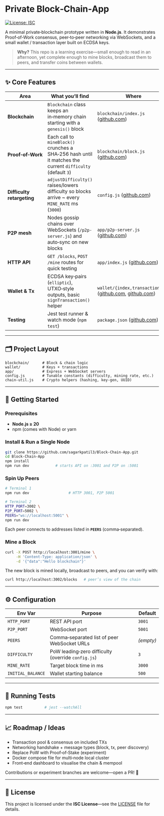 # Private Block‑Chain‑App

[![License: ISC](https://img.shields.io/badge/License-ISC-blue.svg)](LICENSE)

A minimal private‑blockchain prototype written in **Node.js**.  It demonstrates Proof‑of‑Work consensus, peer‑to‑peer networking via WebSockets, and a small wallet / transaction layer built on ECDSA keys.

> **Why?**  This repo is a learning exercise—small enough to read in an afternoon, yet complete enough to mine blocks, broadcast them to peers, and transfer coins between wallets.

---

## ✨  Core Features

| Area                       | What you’ll find                                                                                           | Where                                                                                                                                                                                                                      |
| -------------------------- | ---------------------------------------------------------------------------------------------------------- | -------------------------------------------------------------------------------------------------------------------------------------------------------------------------------------------------------------------------- |
| **Blockchain**             | `Blockchain` class keeps an in‑memory chain starting with a `genesis()` block                              | `blockchain/index.js` ([github.com](https://github.com/sagarkpatil3/Block-Chain-App/raw/master/blockchain/index.js))                                                                                                       |
| **Proof‑of‑Work**          | Each call to `mineBlock()` crunches a SHA‑256 hash until it matches the current `difficulty` (default `3`) | `blockchain/block.js` ([github.com](https://github.com/sagarkpatil3/Block-Chain-App/raw/master/blockchain/block.js))                                                                                                       |
| **Difficulty retargeting** | `adjustDifficulty()` raises/lowers difficulty so blocks arrive \~ every `MINE_RATE` ms (`3000`)            | `config.js` ([github.com](https://github.com/sagarkpatil3/Block-Chain-App/raw/master/config.js))                                                                                                                           |
| **P2P mesh**               | Nodes gossip chains over WebSockets (`/p2p-server.js`) and auto‑sync on new blocks                         | `app/p2p-server.js` ([github.com](https://github.com/sagarkpatil3/Block-Chain-App/raw/master/app/p2p-server.js))                                                                                                           |
| **HTTP API**               | `GET /blocks`, `POST /mine` routes for quick testing                                                       | `app/index.js` ([github.com](https://github.com/sagarkpatil3/Block-Chain-App/raw/master/app/index.js))                                                                                                                     |
| **Wallet & Tx**            | ECDSA key‑pairs (`elliptic`), UTXO‑style outputs, basic `signTransaction()` helper                         | `wallet/{index,transaction}.js` ([github.com](https://github.com/sagarkpatil3/Block-Chain-App/raw/master/wallet/index.js), [github.com](https://github.com/sagarkpatil3/Block-Chain-App/raw/master/wallet/transaction.js)) |
| **Testing**                | Jest test runner & watch mode (`npm test`)                                                                 | `package.json` ([github.com](https://github.com/sagarkpatil3/Block-Chain-App/raw/master/package.json))                                                                                                                     |

---

## 🗂️  Project Layout

```
blockchain/      # Block & chain logic
wallet/          # Keys + transactions
app/             # Express + WebSocket servers
config.js        # Tunable constants (difficulty, mining rate, etc.)
chain-util.js    # Crypto helpers (hashing, key‑gen, UUID)
```

---

## 🚀  Getting Started

### Prerequisites

* **Node.js ≥ 20**
* npm (comes with Node) or yarn

### Install & Run a Single Node

```bash
git clone https://github.com/sagarkpatil3/Block-Chain-App.git
cd Block-Chain-App
npm install
npm run dev            # starts API on :3001 and P2P on :5001
```

### Spin Up Peers

```bash
# Terminal 1
npm run dev                  # HTTP 3001, P2P 5001

# Terminal 2
HTTP_PORT=3002 \
P2P_PORT=5002 \
PEERS="ws://localhost:5001" \
npm run dev
```

Each peer connects to addresses listed in **`PEERS`** (comma‑separated).

### Mine a Block

```bash
curl -X POST http://localhost:3001/mine \
     -H 'Content-Type: application/json' \
     -d '{"data":"Hello blockchain"}'
```

The new block is mined locally, broadcast to peers, and you can verify with:

```bash
curl http://localhost:3002/blocks   # peer’s view of the chain
```

---

## ⚙️  Configuration

| Env Var           | Purpose                                            | Default   |
| ----------------- | -------------------------------------------------- | --------- |
| `HTTP_PORT`       | REST API port                                      | `3001`    |
| `P2P_PORT`        | WebSocket port                                     | `5001`    |
| `PEERS`           | Comma‑separated list of peer WebSocket URLs        | *(empty)* |
| `DIFFICULTY`      | PoW leading‑zero difficulty (override `config.js`) | `3`       |
| `MINE_RATE`       | Target block time in ms                            | `3000`    |
| `INITIAL_BALANCE` | Wallet starting balance                            | `500`     |

---

## 🧪  Running Tests

```bash
npm test          # jest --watchAll
```

---

## 📈  Roadmap / Ideas

* Transaction pool & consensus on included TXs
* Networking handshake + message types (block, tx, peer discovery)
* Replace PoW with Proof‑of‑Stake (experiment)
* Docker compose file for multi‑node local cluster
* Front‑end dashboard to visualise the chain & mempool

Contributions or experiment branches are welcome—open a PR! 🙌

---

## 📄  License

This project is licensed under the **ISC License**—see the [LICENSE](LICENSE) file for details.
